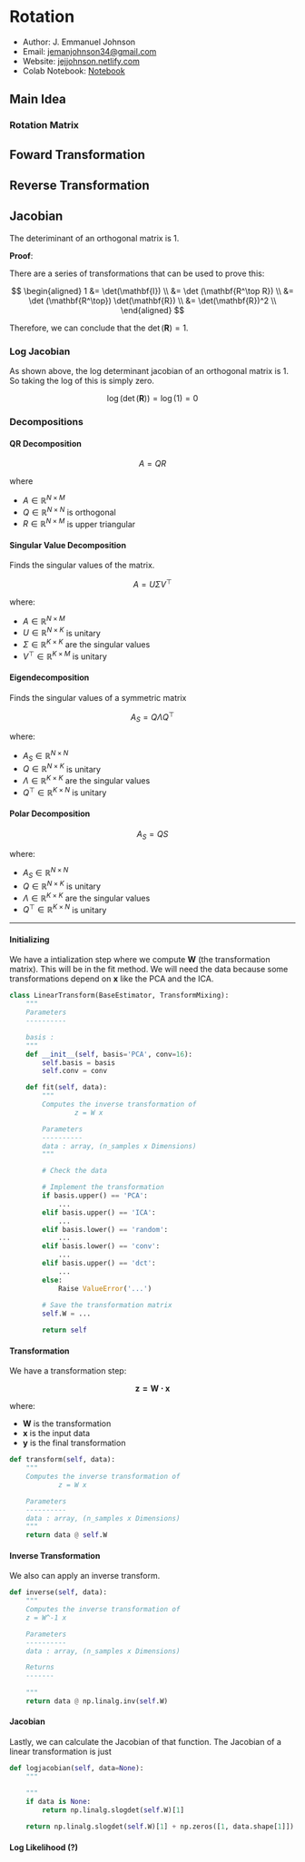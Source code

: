 # Rotation

* Author: J. Emmanuel Johnson
* Email: jemanjohnson34@gmail.com
* Website: [jejjohnson.netlify.com](https://jejjohnson.netlify.com)
* Colab Notebook: [Notebook](https://colab.research.google.com/drive/1j5GSPGHhpvKV2MiJD5Sjmlb5J3Re1SMY)

## Main Idea

### Rotation Matrix


## Foward Transformation

## Reverse Transformation

## Jacobian

The deteriminant of an orthogonal matrix is 1. 

**Proof**:

There are a series of transformations that can be used to prove this:

$$
\begin{aligned}
1 &= \det(\mathbf{I}) \\
&= \det (\mathbf{R^\top R}) \\
&= \det (\mathbf{R^\top}) \det(\mathbf{R}) \\
&= \det(\mathbf{R})^2 \\
\end{aligned}
$$

Therefore, we can conclude that the $\det(\mathbf{R})=1$.

### Log Jacobian


As shown above, the log determinant jacobian of an orthogonal matrix is 1. So taking the log of this is simply zero.

$$
\log(\det(\mathbf{R})) = \log(1) = 0
$$

### Decompositions


#### QR Decomposition

$$A=QR$$

where 
* $A \in \mathbb{R}^{N \times M}$
* $Q \in \mathbb{R}^{N \times N}$ is orthogonal
* $R \in \mathbb{R}^{N \times M}$ is upper triangular

#### Singular Value Decomposition

Finds the singular values of the matrix.

$$A=U\Sigma V^\top$$

where:
* $A \in \mathbb{R}^{N \times M}$
* $U \in \mathbb{R}^{N \times K}$ is unitary
* $\Sigma \in \mathbb{R}^{K \times K}$ are the singular values
* $V^\top \in \mathbb{R}^{K \times M}$ is unitary

#### Eigendecomposition

Finds the singular values of a symmetric matrix

$$A_S=Q\Lambda Q^\top$$

where:
* $A_S \in \mathbb{R}^{N \times N}$
* $Q \in \mathbb{R}^{N \times K}$ is unitary
* $\Lambda \in \mathbb{R}^{K \times K}$ are the singular values
* $Q^\top \in \mathbb{R}^{K \times N}$ is unitary

#### Polar Decomposition

$$A_S=QS$$

where:
* $A_S \in \mathbb{R}^{N \times N}$
* $Q \in \mathbb{R}^{N \times K}$ is unitary
* $\Lambda \in \mathbb{R}^{K \times K}$ are the singular values
* $Q^\top \in \mathbb{R}^{K \times N}$ is unitary


---
#### Initializing

We have a intialization step where we compute $\mathbf W$ (the transformation matrix). This will be in the fit method. We will need the data because some transformations depend on $\mathbf x$ like the PCA and the ICA.

```python
class LinearTransform(BaseEstimator, TransformMixing):
    """
    Parameters
    ----------

    basis : 
    """
    def __init__(self, basis='PCA', conv=16):
        self.basis = basis
        self.conv = conv

    def fit(self, data):
        """
        Computes the inverse transformation of 
                z = W x

        Parameters
        ----------
        data : array, (n_samples x Dimensions)
        """

        # Check the data

        # Implement the transformation
        if basis.upper() == 'PCA':
            ...
        elif basis.upper() == 'ICA':
            ...
        elif basis.lower() == 'random':
            ...
        elif basis.lower() == 'conv':
            ...
        elif basis.upper() == 'dct':
            ...
        else:
            Raise ValueError('...')
        
        # Save the transformation matrix
        self.W = ...

        return self
```

#### Transformation

We have a transformation step:

$$\mathbf{z=W\cdot x}$$

where:
* $\mathbf W$ is the transformation
* $\mathbf x$ is the input data
* $\mathbf y$ is the final transformation

```python
def transform(self, data):
    """
    Computes the inverse transformation of 
            z = W x

    Parameters
    ----------
    data : array, (n_samples x Dimensions)
    """
    return data @ self.W
```

#### Inverse Transformation

We also can apply an inverse transform.

```python
def inverse(self, data):
    """
    Computes the inverse transformation of 
    z = W^-1 x

    Parameters
    ----------
    data : array, (n_samples x Dimensions)

    Returns
    -------
    
    """
    return data @ np.linalg.inv(self.W)
```

#### Jacobian

Lastly, we can calculate the Jacobian of that function. The Jacobian of a linear transformation is
just 

````python
def logjacobian(self, data=None):
    """

    """
    if data is None:
        return np.linalg.slogdet(self.W)[1]
    
    return np.linalg.slogdet(self.W)[1] + np.zeros([1, data.shape[1]])
````

#### Log Likelihood (?)